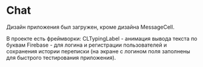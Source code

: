 # Chat

Дизайн приложения был загружен, кроме дизайна MessageCell.

В проекте есть фреймворки: 
CLTypingLabel - анимация вывода текста по буквам
Firebase - для логина и регистрации пользователей и сохранения истории переписки (на экране с логином поля заполнены для быстрого тестирования приложения).




